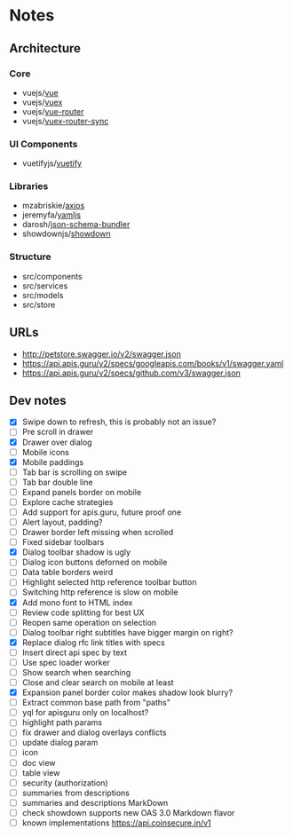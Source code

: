 # Notes

## Architecture

### Core
- vuejs/[vue](https://github.com/vuejs/vue)
- vuejs/[vuex](https://github.com/vuejs/vuex)
- vuejs/[vue-router](https://github.com/vuejs/vue-router)
- vuejs/[vuex-router-sync](https://github.com/vuejs/vuex-router-sync)

### UI Components
- vuetifyjs/[vuetify](https://github.com/vuetifyjs/vuetify)

### Libraries
- mzabriskie/[axios](https://github.com/mzabriskie/axios)
- jeremyfa/[yamljs](https://github.com/jeremyfa/yaml.js)
- darosh/[json-schema-bundler](https://github.com/darosh/json-schema-bundler)
- showdownjs/[showdown](https://github.com/showdownjs/showdown)

### Structure
- src/components
- src/services
- src/models
- src/store

## URLs

* http://petstore.swagger.io/v2/swagger.json
* https://api.apis.guru/v2/specs/googleapis.com/books/v1/swagger.yaml
* https://api.apis.guru/v2/specs/github.com/v3/swagger.json

## Dev notes

- [x] Swipe down to refresh, this is probably not an issue?
- [ ] Pre scroll in drawer
- [x] Drawer over dialog
- [ ] Mobile icons
- [x] Mobile paddings
- [ ] Tab bar is scrolling on swipe
- [ ] Tab bar double line
- [ ] Expand panels border on mobile
- [ ] Explore cache strategies
- [ ] Add support for apis.guru, future proof one
- [ ] Alert layout, padding?
- [ ] Drawer border left missing when scrolled
- [ ] Fixed sidebar toolbars
- [x] Dialog toolbar shadow is ugly
- [ ] Dialog icon buttons deforned on mobile
- [ ] Data table borders weird
- [ ] Highlight selected http reference toolbar button
- [ ] Switching http reference is slow on mobile
- [x] Add mono font to HTML index
- [ ] Review code splitting for best UX
- [ ] Reopen same operation on selection
- [ ] Dialog toolbar right subtitles have bigger margin on right?
- [x] Replace dialog rfc link titles with specs
- [ ] Insert direct api spec by text
- [ ] Use spec loader worker
- [ ] Show search when searching
- [ ] Close and clear search on mobile at least
- [x] Expansion panel border color makes shadow look blurry?
- [ ] Extract common base path from "paths"
- [ ] yql for apisguru only on localhost?
- [ ] highlight path params
- [ ] fix drawer and dialog overlays conflicts
- [ ] update dialog param
- [ ] icon
- [ ] doc view
- [ ] table view
- [ ] security (authorization)
- [ ] summaries from descriptions
- [ ] summaries and descriptions MarkDown
- [ ] check showdown supports new OAS 3.0 Markdown flavor
- [ ] known implementations https://api.coinsecure.in/v1
